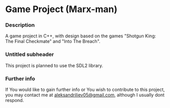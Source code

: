 # Game Project (Marx-man)

### Description

A game project in C++, with design based on the games "Shotgun King: The Final Checkmate" and "Into The Breach".


### Untitled subheader

This project is planned to use the SDL2 library.


### Further info

If You would like to gain further info or You wish to contribute to this project, you may contact me at aleksandriliev05@gmail.com, although I usually dont respond.
